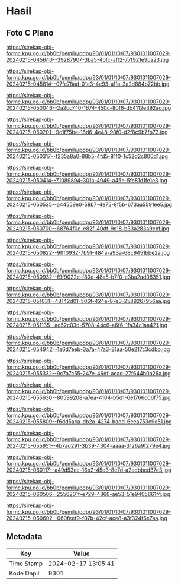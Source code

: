 # Hasil

## Foto C Plano

https://sirekap-obj-formc.kpu.go.id/bb0b/pemilu/pdpr/93/01/01/10/07/9301011007029-20240215-045640--39287907-3ba5-4bfc-aff2-77f921e9ca23.jpg

https://sirekap-obj-formc.kpu.go.id/bb0b/pemilu/pdpr/93/01/01/10/07/9301011007029-20240215-045814--07fe78ad-01e3-4e93-a1fa-3a2d884b72bb.jpg

https://sirekap-obj-formc.kpu.go.id/bb0b/pemilu/pdpr/93/01/01/10/07/9301011007029-20240215-050046--2a2bd410-1674-450c-80f6-db4112e392ad.jpg

https://sirekap-obj-formc.kpu.go.id/bb0b/pemilu/pdpr/93/01/01/10/07/9301011007029-20240215-050201--9c1f75be-16d6-4e48-98f0-d2f8c9b7fb72.jpg

https://sirekap-obj-formc.kpu.go.id/bb0b/pemilu/pdpr/93/01/01/10/07/9301011007029-20240215-050317--f235a8a0-88b5-4fd5-81f0-1c52d2c800d1.jpg

https://sirekap-obj-formc.kpu.go.id/bb0b/pemilu/pdpr/93/01/01/10/07/9301011007029-20240215-050414--71089894-301a-4049-a45e-5fe81d1fe1e3.jpg

https://sirekap-obj-formc.kpu.go.id/bb0b/pemilu/pdpr/93/01/01/10/07/9301011007029-20240215-050535--a44559e0-58b7-4e75-8f5b-673aa5591ee5.jpg

https://sirekap-obj-formc.kpu.go.id/bb0b/pemilu/pdpr/93/01/01/10/07/9301011007029-20240215-050700--68764f0e-e82f-40df-9e18-b33a283a9cbf.jpg

https://sirekap-obj-formc.kpu.go.id/bb0b/pemilu/pdpr/93/01/01/10/07/9301011007029-20240215-050822--9fff0932-7b91-484a-a93a-68c9451bbe2a.jpg

https://sirekap-obj-formc.kpu.go.id/bb0b/pemilu/pdpr/93/01/01/10/07/9301011007029-20240215-050932--f9f9022e-f80d-48a5-b7f0-e3ba2ad06351.jpg

https://sirekap-obj-formc.kpu.go.id/bb0b/pemilu/pdpr/93/01/01/10/07/9301011007029-20240215-051031--48142d01-506f-424e-87e3-2589267956aa.jpg

https://sirekap-obj-formc.kpu.go.id/bb0b/pemilu/pdpr/93/01/01/10/07/9301011007029-20240215-051135--ad52c03d-5708-44c6-a6f6-1fa34c1aa421.jpg

https://sirekap-obj-formc.kpu.go.id/bb0b/pemilu/pdpr/93/01/01/10/07/9301011007029-20240215-054942--1a6d7eeb-3a7a-47a3-81aa-50e217c3cdbb.jpg

https://sirekap-obj-formc.kpu.go.id/bb0b/pemilu/pdpr/93/01/01/10/07/9301011007029-20240215-055332--9c7a7c55-247e-46df-aead-27f644b0a26a.jpg

https://sirekap-obj-formc.kpu.go.id/bb0b/pemilu/pdpr/93/01/01/10/07/9301011007029-20240215-055630--80599208-a7ea-4104-b5d1-6e1766c06f75.jpg

https://sirekap-obj-formc.kpu.go.id/bb0b/pemilu/pdpr/93/01/01/10/07/9301011007029-20240215-055809--f6dd5aca-db2a-4274-badd-6eea753c9e51.jpg

https://sirekap-obj-formc.kpu.go.id/bb0b/pemilu/pdpr/93/01/01/10/07/9301011007029-20240215-055951--4b7ad291-3b39-4304-aaaa-3126a9f279e4.jpg

https://sirekap-obj-formc.kpu.go.id/bb0b/pemilu/pdpr/93/01/01/10/07/9301011007029-20240215-060117--a49d53ee-16b2-45e3-8e7d-a2edbbcd37e3.jpg

https://sirekap-obj-formc.kpu.go.id/bb0b/pemilu/pdpr/93/01/01/10/07/9301011007029-20240215-060506--2556201f-e729-4866-ae53-51e9405661f4.jpg

https://sirekap-obj-formc.kpu.go.id/bb0b/pemilu/pdpr/93/01/01/10/07/9301011007029-20240215-060602--060feef9-f07b-42cf-ace8-a3f324f6e7aa.jpg


## Metadata

| Key        | Value               |
| ---------- | ------------------- |
| Time Stamp | 2024-02-17 13:05:41 |
| Kode Dapil | 9301                |



